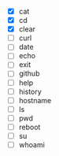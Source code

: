 - [x] cat
- [x] cd
- [x] clear
- [ ] curl
- [ ] date
- [ ] echo
- [ ] exit
- [ ] github
- [ ] help
- [ ] history
- [ ] hostname
- [ ] ls
- [ ] pwd
- [ ] reboot
- [ ] su
- [ ] whoami